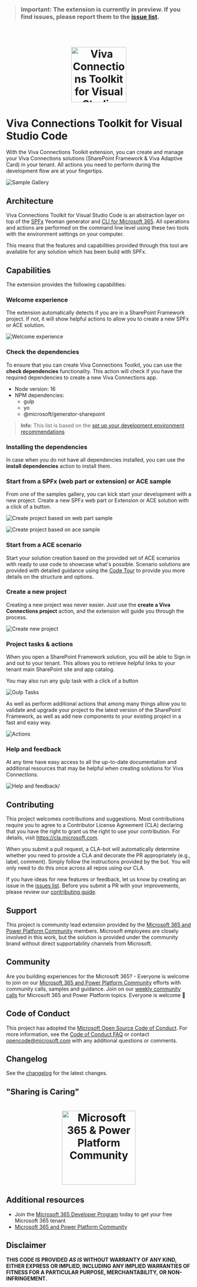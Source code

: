 > ### Important: The extension is currently in preview. If you find issues, please report them to the [issue list](https://github.com/pnp/vscode-viva/issues).

<br />

<h1 align="center">
  <img alt="Viva Connections Toolkit for Visual Studio Code" src="./assets/logo.png" width="150px" />
</h1>

# Viva Connections Toolkit for Visual Studio Code

With the Viva Connections Toolkit extension, you can create and manage your Viva Connections solutions (SharePoint Framework & Viva Adaptive Card) in your tenant. All actions you need to perform during the development flow are at your fingertips.

![Sample Gallery](./assets/images/start.png)

## Architecture

Viva Connections Toolkit for Visual Studio Code is an abstraction layer on top of the [SPFx](https://aka.ms/spfx) Yeoman generator and [CLI for Microsoft 365](https://pnp.github.io/cli-microsoft365/). All operations and actions are performed on the command line level using these two tools with the environment settings on your computer.

This means that the features and capabilities provided through this tool are available for any solution which has been build with SPFx.
 
## Capabilities

The extension provides the following capabilities:

### Welcome experience

The extension automatically detects if you are in a SharePoint Framework project. If not, it will show helpful actions to allow you to create a new SPFx or ACE solution.

![Welcome experience](./assets/images/welcome-experience.png)

### Check the dependencies

To ensure that you can create Viva Connections Toolkit, you can use the **check dependencies** functionality. This action will check if you have the required dependencies to create a new Viva Connections app.

- Node version: 16
- NPM dependencies:
  - gulp
  - yo
  - @microsoft/generator-sharepoint

> **Info**: This list is based on the [set up your development environment recommendations](https://docs.microsoft.com/en-us/sharepoint/dev/spfx/set-up-your-development-environment)

### Installing the dependencies

In case when you do not have all dependencies installed, you can use the **install dependencies** action to install them.

### Start from a SPFx (web part or extension) or ACE sample

From one of the samples gallery, you can kick start your development with a new project. Create a new SPFx web part or Extension or ACE solution with a click of a button.

![Create project based on web part sample](./assets/images/create-base-on-spfx-webpart.gif)

![Create project based on ace sample](./assets/images/create-base-on-spfx-ace.gif)

### Start from a ACE scenario

Start your solution creation based on the provided set of ACE scenarios with ready to use code to showcase what's possible. Scenario solutions are provided with detailed guidance using the [Code Tour](https://aka.ms/codetour) to provide you more details on the structure and options.

### Create a new project

Creating a new project was never easier. Just use the **create a Viva Connections project** action, and the extension will guide you through the process.

![Create new project](./assets/images/scaffolding.png)

### Project tasks & actions

When you open a SharePoint Framework solution, you will be able to Sign in and out to your tenant. This allows you to retrieve helpful links to your tenant main SharePoint site and app catalog.

You may also run any gulp task with a click of a button 

![Gulp Tasks](./assets/images/tasks.png)

As well as perform additional actions that among many things allow you to validate and upgrade your project to the latest version of the SharePoint Framework, as well as add new components to your existing project in a fast and easy way.

![Actions](./assets/images/actions.png)

### Help and feedback

At any time have easy access to all the up-to-date documentation and additional resources that may be helpful when creating solutions for Viva Connections.

![Help and feedback/](./assets/images/help-and-feedback.png)

## Contributing

This project welcomes contributions and suggestions. Most contributions require you to agree to a Contributor License Agreement (CLA) declaring that you have the right to grant us the right to use your contribution. For details, visit https://cla.microsoft.com.

When you submit a pull request, a CLA-bot will automatically determine whether you need to provide a CLA and decorate the PR appropriately (e.g., label, comment). Simply follow the instructions provided by the bot. You will only need to do this once across all repos using our CLA.

If you have ideas for new features or feedback, let us know by creating an issue in the [issues list](https://github.com/pnp/vscode-viva/issues). Before you submit a PR with your improvements, please review our [contributing guide](./contributing.md).

## Support

This project is community lead extension provided by the [Microsoft 365 and Power Platform Community](https://aka.ms/m365/community) members. Microsoft employees are closely involved in this work, but the solution is provided under the community brand without direct supportability channels from Microsoft.

## Community

Are you building experiences for the Microsoft 365? - Everyone is welcome to join on our [Microsoft 365 and Power Platform Community](https://aka.ms/m365/community) efforts with community calls, samples and guidance. Join on our [weekly community calls](https://aka.ms/m365/calls) for Microsoft 365 and Power Platform topics. Everyone is welcome 🧡

## Code of Conduct

This project has adopted the [Microsoft Open Source Code of Conduct](https://opensource.microsoft.com/codeofconduct/).
For more information, see the [Code of Conduct FAQ](https://opensource.microsoft.com/codeofconduct/faq/) or contact [opencode@microsoft.com](mailto:opencode@microsoft.com) with any additional questions or comments.

## Changelog

See the [changelog](./CHANGELOG.md) for the latest changes.

## "Sharing is Caring"

<h1 align="center">
  <img alt="Microsoft 365 & Power Platform Community" src="./assets/images/parker-pnp.png" width="200px" />
</h1>

## Additional resources

- Join the [Microsoft 365 Developer Program](https://developer.microsoft.com/en-us/microsoft-365/dev-program) today to get your free Microsoft 365 tenant
- [Microsoft 365 and Power Platform Community](https://pnp.github.io/)

## Disclaimer

**THIS CODE IS PROVIDED *AS IS* WITHOUT WARRANTY OF ANY KIND, EITHER EXPRESS OR IMPLIED, INCLUDING ANY IMPLIED WARRANTIES OF FITNESS FOR A PARTICULAR PURPOSE, MERCHANTABILITY, OR NON-INFRINGEMENT.**
